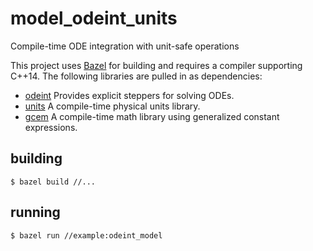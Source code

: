 # model_odeint_units
Compile-time ODE integration with unit-safe operations

This project uses [Bazel](https://bazel.build) for building and requires a
compiler supporting C++14. The following libraries are pulled in as
dependencies:

* [odeint](https://github.com/headmyshoulder/odeint-v2) Provides explicit
  steppers for solving ODEs.
* [units](https://github.com/nholthaus/units) A compile-time physical units
  library.
* [gcem](https://github.com/kthohr/gcem) A compile-time math library using
  generalized constant expressions.

## building

    $ bazel build //...

## running

    $ bazel run //example:odeint_model
